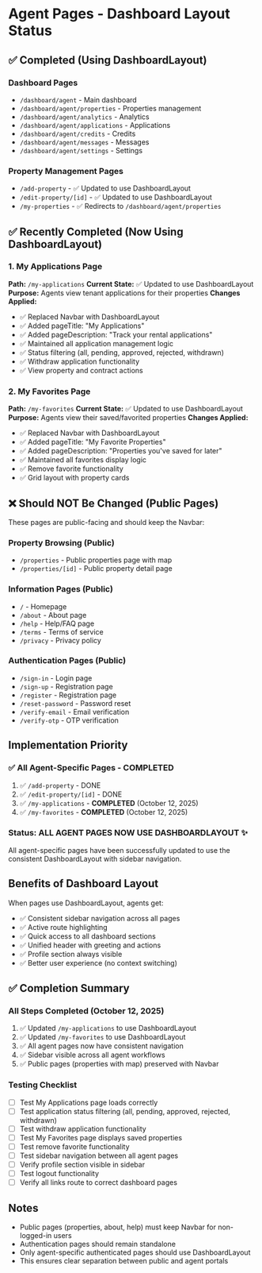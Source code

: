 # Agent Pages - Dashboard Layout Status

## ✅ Completed (Using DashboardLayout)

### Dashboard Pages
- `/dashboard/agent` - Main dashboard
- `/dashboard/agent/properties` - Properties management
- `/dashboard/agent/analytics` - Analytics
- `/dashboard/agent/applications` - Applications
- `/dashboard/agent/credits` - Credits
- `/dashboard/agent/messages` - Messages
- `/dashboard/agent/settings` - Settings

### Property Management Pages
- `/add-property` - ✅ Updated to use DashboardLayout
- `/edit-property/[id]` - ✅ Updated to use DashboardLayout
- `/my-properties` - ✅ Redirects to `/dashboard/agent/properties`

## ✅ Recently Completed (Now Using DashboardLayout)

### 1. My Applications Page
**Path:** `/my-applications`
**Current State:** ✅ Updated to use DashboardLayout
**Purpose:** Agents view tenant applications for their properties
**Changes Applied:**
- ✅ Replaced Navbar with DashboardLayout
- ✅ Added pageTitle: "My Applications"
- ✅ Added pageDescription: "Track your rental applications"
- ✅ Maintained all application management logic
- ✅ Status filtering (all, pending, approved, rejected, withdrawn)
- ✅ Withdraw application functionality
- ✅ View property and contract actions

### 2. My Favorites Page
**Path:** `/my-favorites`
**Current State:** ✅ Updated to use DashboardLayout
**Purpose:** Agents view their saved/favorited properties
**Changes Applied:**
- ✅ Replaced Navbar with DashboardLayout
- ✅ Added pageTitle: "My Favorite Properties"
- ✅ Added pageDescription: "Properties you've saved for later"
- ✅ Maintained all favorites display logic
- ✅ Remove favorite functionality
- ✅ Grid layout with property cards

## ❌ Should NOT Be Changed (Public Pages)

These pages are public-facing and should keep the Navbar:

### Property Browsing (Public)
- `/properties` - Public properties page with map
- `/properties/[id]` - Public property detail page

### Information Pages (Public)
- `/` - Homepage
- `/about` - About page
- `/help` - Help/FAQ page
- `/terms` - Terms of service
- `/privacy` - Privacy policy

### Authentication Pages (Public)
- `/sign-in` - Login page
- `/sign-up` - Registration page
- `/register` - Registration page
- `/reset-password` - Password reset
- `/verify-email` - Email verification
- `/verify-otp` - OTP verification

## Implementation Priority

### ✅ All Agent-Specific Pages - COMPLETED
1. ✅ `/add-property` - DONE
2. ✅ `/edit-property/[id]` - DONE
3. ✅ `/my-applications` - **COMPLETED** (October 12, 2025)
4. ✅ `/my-favorites` - **COMPLETED** (October 12, 2025)

### Status: ALL AGENT PAGES NOW USE DASHBOARDLAYOUT ✨
All agent-specific pages have been successfully updated to use the consistent DashboardLayout with sidebar navigation.

## Benefits of Dashboard Layout

When pages use DashboardLayout, agents get:
- ✅ Consistent sidebar navigation across all pages
- ✅ Active route highlighting
- ✅ Quick access to all dashboard sections
- ✅ Unified header with greeting and actions
- ✅ Profile section always visible
- ✅ Better user experience (no context switching)

## ✅ Completion Summary

### All Steps Completed (October 12, 2025)
1. ✅ Updated `/my-applications` to use DashboardLayout
2. ✅ Updated `/my-favorites` to use DashboardLayout
3. ✅ All agent pages now have consistent navigation
4. ✅ Sidebar visible across all agent workflows
5. ✅ Public pages (properties with map) preserved with Navbar

### Testing Checklist
- [ ] Test My Applications page loads correctly
- [ ] Test application status filtering (all, pending, approved, rejected, withdrawn)
- [ ] Test withdraw application functionality
- [ ] Test My Favorites page displays saved properties
- [ ] Test remove favorite functionality
- [ ] Test sidebar navigation between all agent pages
- [ ] Verify profile section visible in sidebar
- [ ] Test logout functionality
- [ ] Verify all links route to correct dashboard pages

## Notes

- Public pages (properties, about, help) must keep Navbar for non-logged-in users
- Authentication pages should remain standalone
- Only agent-specific authenticated pages should use DashboardLayout
- This ensures clear separation between public and agent portals
